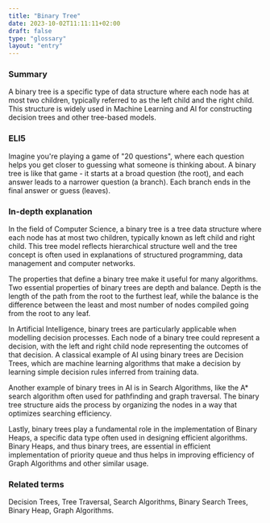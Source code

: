 ```yaml
---
title: "Binary Tree"
date: 2023-10-02T11:11:11+02:00
draft: false
type: "glossary"
layout: "entry"
---
```


### Summary
A binary tree is a specific type of data structure where each node has at most two children, typically referred to as the left child and the right child. This structure is widely used in Machine Learning and AI for constructing decision trees and other tree-based models.

### ELI5
Imagine you're playing a game of "20 questions", where each question helps you get closer to guessing what someone is thinking about. A binary tree is like that game - it starts at a broad question (the root), and each answer leads to a narrower question (a branch). Each branch ends in the final answer or guess (leaves).

### In-depth explanation
In the field of Computer Science, a binary tree is a tree data structure where each node has at most two children, typically known as left child and right child. This tree model reflects hierarchical structure well and the tree concept is often used in explanations of structured programming, data management and computer networks.

The properties that define a binary tree make it useful for many algorithms. Two essential properties of binary trees are depth and balance. Depth is the length of the path from the root to the furthest leaf, while the balance is the difference between the least and most number of nodes compiled going from the root to any leaf.

In Artificial Intelligence, binary trees are particularly applicable when modelling decision processes. Each node of a binary tree could represent a decision, with the left and right child node representing the outcomes of that decision. A classical example of AI using binary trees are Decision Trees, which are machine learning algorithms that make a decision by learning simple decision rules inferred from training data.

Another example of binary trees in AI is in Search Algorithms, like the A* search algorithm often used for pathfinding and graph traversal. The binary tree structure aids the process by organizing the nodes in a way that optimizes searching efficiency.

Lastly, binary trees play a fundamental role in the implementation of Binary Heaps, a specific data type often used in designing efficient algorithms. Binary Heaps, and thus binary trees, are essential in efficient implementation of priority queue and thus helps in improving efficiency of Graph Algorithms and other similar usage.

### Related terms
Decision Trees, Tree Traversal, Search Algorithms, Binary Search Trees, Binary Heap, Graph Algorithms.